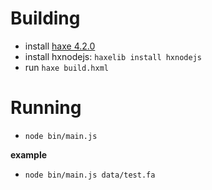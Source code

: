 # Building

- install [haxe 4.2.0](https://haxe.org/download/)
- install hxnodejs: `haxelib install hxnodejs`
- run `haxe build.hxml`

# Running

- `node bin/main.js`

**example**
- `node bin/main.js data/test.fa`